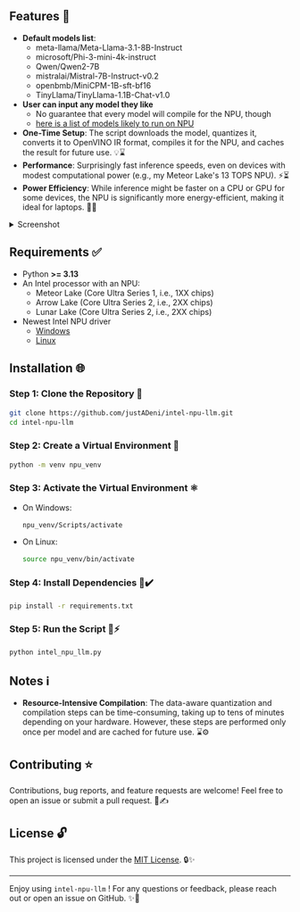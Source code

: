 ## Features 🌟

- **Default models list**:
  - meta-llama/Meta-Llama-3.1-8B-Instruct
  - microsoft/Phi-3-mini-4k-instruct
  - Qwen/Qwen2-7B
  - mistralai/Mistral-7B-Instruct-v0.2
  - openbmb/MiniCPM-1B-sft-bf16
  - TinyLlama/TinyLlama-1.1B-Chat-v1.0
- **User can input any model they like**
  - No guarantee that every model will compile for the NPU, though
  - [here is a list of models likely to run on NPU](https://docs.openvino.ai/2025/about-openvino/performance-benchmarks/generative-ai-performance.html)
- **One-Time Setup**: The script downloads the model, quantizes it, converts it to OpenVINO IR format, compiles it for the NPU, and caches the result for future use. 💡⌛
- **Performance**: Surprisingly fast inference speeds, even on devices with modest computational power (e.g., my Meteor Lake's 13 TOPS NPU). ⚡⏳
- **Power Efficiency**: While inference might be faster on a CPU or GPU for some devices, the NPU is significantly more energy-efficient, making it ideal for laptops. 🔋🌐

<details>

<summary>Screenshot</summary>

![A screenshot showing in Task Manager that while text is being generated, NPU is being utilized.](resources/screenshot_npu_usage.png)

As you can see, It's using NPU for text generation.

</details>

## Requirements ✅

- Python **>= 3.13**
- An Intel processor with an NPU:
  - Meteor Lake (Core Ultra Series 1, i.e., 1XX chips)
  - Arrow Lake (Core Ultra Series 2, i.e., 2XX chips)
  - Lunar Lake (Core Ultra Series 2, i.e., 2XX chips)
- Newest Intel NPU driver
  - [Windows](https://www.intel.com/content/www/us/en/download/794734/intel-npu-driver-windows.html)
  - [Linux](https://github.com/intel/linux-npu-driver/releases/)

## Installation 🌐

### Step 1: Clone the Repository 🔗

```bash
git clone https://github.com/justADeni/intel-npu-llm.git
cd intel-npu-llm
```

### Step 2: Create a Virtual Environment 🔢

```bash
python -m venv npu_venv
```

### Step 3: Activate the Virtual Environment ⚛️

- On Windows:
  ```bash
  npu_venv/Scripts/activate
  ```
- On Linux:
  ```bash
  source npu_venv/bin/activate
  ```

### Step 4: Install Dependencies 📁✔️

```bash
pip install -r requirements.txt
```

### Step 5: Run the Script 🔄⚡

```bash
python intel_npu_llm.py
```

## Notes ℹ️

- **Resource-Intensive Compilation**: The data-aware quantization and compilation steps can be time-consuming, taking up to tens of minutes depending on your hardware. However, these steps are performed only once per model and are cached for future use. ⌛⚙️

## Contributing ⭐

Contributions, bug reports, and feature requests are welcome! Feel free to open an issue or submit a pull request. 🔨✍️

## License 🔓

This project is licensed under the [MIT License](LICENSE). 🔒✨

---

Enjoy using `intel-npu-llm` ! For any questions or feedback, please reach out or open an issue on GitHub. ✨🔧
